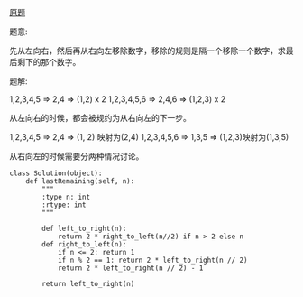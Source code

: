 [原题](https://leetcode.com/problems/elimination-game)

题意:

先从左向右，然后再从右向左移除数字，移除的规则是隔一个移除一个数字，求最后剩下的那个数字。

题解:

1,2,3,4,5 => 2,4 => (1,2) x 2
1,2,3,4,5,6 => 2,4,6 => (1,2,3) x 2


从左向右的时候，都会被规约为从右向左的下一步。

1,2,3,4,5 => 2,4 => (1, 2) 映射为(2,4)
1,2,3,4,5,6 => 1,3,5 => (1,2,3)映射为(1,3,5)


从右向左的时候需要分两种情况讨论。

```
class Solution(object):
    def lastRemaining(self, n):
        """
        :type n: int
        :rtype: int
        """
        
        def left_to_right(n):
            return 2 * right_to_left(n//2) if n > 2 else n
        def right_to_left(n):
            if n <= 2: return 1
            if n % 2 == 1: return 2 * left_to_right(n // 2)
            return 2 * left_to_right(n // 2) - 1
        
        return left_to_right(n)
        
```